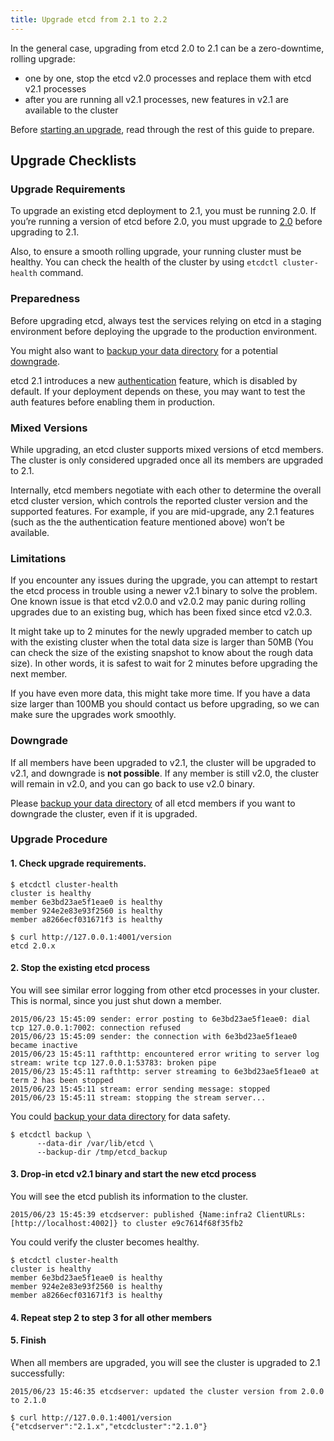 ```yaml
---
title: Upgrade etcd from 2.1 to 2.2
---
```


In the general case, upgrading from etcd 2.0 to 2.1 can be a zero-downtime, rolling upgrade:
 - one by one, stop the etcd v2.0 processes and replace them with etcd v2.1 processes
 - after you are running all v2.1 processes, new features in v2.1 are available to the cluster

Before [starting an upgrade](#upgrade-procedure), read through the rest of this guide to prepare.

## Upgrade Checklists

### Upgrade Requirements

To upgrade an existing etcd deployment to 2.1, you must be running 2.0. If you’re running a version of etcd before 2.0, you must upgrade to [2.0][v2.0] before upgrading to 2.1.

Also, to ensure a smooth rolling upgrade, your running cluster must be healthy. You can check the health of the cluster by using `etcdctl cluster-health` command.

### Preparedness

Before upgrading etcd, always test the services relying on etcd in a staging environment before deploying the upgrade to the production environment.

You might also want to [backup your data directory][backup-datastore] for a potential [downgrade](#downgrade).

etcd 2.1 introduces a new [authentication][auth] feature, which is disabled by default. If your deployment depends on these, you may want to test the auth features before enabling them in production.

### Mixed Versions

While upgrading, an etcd cluster supports mixed versions of etcd members. The cluster is only considered upgraded once all its members are upgraded to 2.1.

Internally, etcd members negotiate with each other to determine the overall etcd cluster version, which controls the reported cluster version and the supported features. For example, if you are mid-upgrade, any 2.1 features (such as the the authentication feature mentioned above) won’t be available.

### Limitations

If you encounter any issues during the upgrade, you can attempt to restart the etcd process in trouble using a newer v2.1 binary to solve the problem. One known issue is that etcd v2.0.0 and v2.0.2 may panic during rolling upgrades due to an existing bug, which has been fixed since etcd v2.0.3.

It might take up to 2 minutes for the newly upgraded member to catch up with the existing cluster when the total data size is larger than 50MB (You can check the size of the existing snapshot to know about the rough data size). In other words, it is safest to wait for 2 minutes before upgrading the next member.

If you have even more data, this might take more time. If you have a data size larger than 100MB you should contact us before upgrading, so we can make sure the upgrades work smoothly.

### Downgrade

If all members have been upgraded to v2.1, the cluster will be upgraded to v2.1, and downgrade is **not possible**. If any member is still v2.0, the cluster will remain in v2.0, and you can go back to use v2.0 binary.

Please [backup your data directory][backup-datastore] of all etcd members if you want to downgrade the cluster, even if it is upgraded.

### Upgrade Procedure

#### 1. Check upgrade requirements.

```
$ etcdctl cluster-health
cluster is healthy
member 6e3bd23ae5f1eae0 is healthy
member 924e2e83e93f2560 is healthy
member a8266ecf031671f3 is healthy

$ curl http://127.0.0.1:4001/version
etcd 2.0.x
```

#### 2. Stop the existing etcd process

You will see similar error logging from other etcd processes in your cluster. This is normal, since you just shut down a member.

```
2015/06/23 15:45:09 sender: error posting to 6e3bd23ae5f1eae0: dial tcp 127.0.0.1:7002: connection refused
2015/06/23 15:45:09 sender: the connection with 6e3bd23ae5f1eae0 became inactive
2015/06/23 15:45:11 rafthttp: encountered error writing to server log stream: write tcp 127.0.0.1:53783: broken pipe
2015/06/23 15:45:11 rafthttp: server streaming to 6e3bd23ae5f1eae0 at term 2 has been stopped
2015/06/23 15:45:11 stream: error sending message: stopped
2015/06/23 15:45:11 stream: stopping the stream server...
```

You could [backup your data directory][backup-datastore] for data safety.

```
$ etcdctl backup \
      --data-dir /var/lib/etcd \
      --backup-dir /tmp/etcd_backup
```

#### 3. Drop-in etcd v2.1 binary and start the new etcd process

You will see the etcd publish its information to the cluster.

```
2015/06/23 15:45:39 etcdserver: published {Name:infra2 ClientURLs:[http://localhost:4002]} to cluster e9c7614f68f35fb2
```

You could verify the cluster becomes healthy.

```
$ etcdctl cluster-health
cluster is healthy
member 6e3bd23ae5f1eae0 is healthy
member 924e2e83e93f2560 is healthy
member a8266ecf031671f3 is healthy
```

#### 4. Repeat step 2 to step 3 for all other members

#### 5. Finish

When all members are upgraded, you will see the cluster is upgraded to 2.1 successfully:

```
2015/06/23 15:46:35 etcdserver: updated the cluster version from 2.0.0 to 2.1.0
```

```
$ curl http://127.0.0.1:4001/version
{"etcdserver":"2.1.x","etcdcluster":"2.1.0"}
```

[auth]: ../auth_api
[backup-datastore]: ../admin_guide#backing-up-the-datastore
[v2.0]: https://github.com/etcd-io/etcd/releases/tag/v2.0.13
